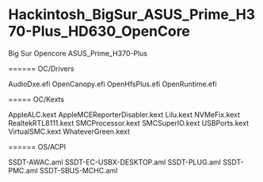 # Hackintosh_BigSur_ASUS_Prime_H370-Plus_HD630_OpenCore
Big Sur Opencore ASUS_Prime_H370-Plus

======
OC/Drivers

AudioDxe.efi
OpenCanopy.efi
OpenHfsPlus.efi
OpenRuntime.efi

=====
OC/Kexts 

AppleALC.kext
AppleMCEReporterDisabler.kext
Lilu.kext
NVMeFix.kext
RealtekRTL8111.kext
SMCProcessor.kext
SMCSuperIO.kext
USBPorts.kext
VirtualSMC.kext
WhateverGreen.kext

======
OS/ACPI

SSDT-AWAC.aml
SSDT-EC-USBX-DESKTOP.aml
SSDT-PLUG.aml
SSDT-PMC.aml
SSDT-SBUS-MCHC.aml
